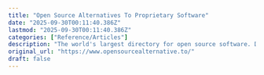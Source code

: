```yaml
---
title: "Open Source Alternatives To Proprietary Software"
date: "2025-09-30T00:11:40.386Z"
lastmod: "2025-09-30T00:11:40.386Z"
categories: ["Reference/Articles"]
description: "The world's largest directory for open source software. Discover 500+ popular open source alternatives to proprietary software products. 100% free."
original_url: "https://www.opensourcealternative.to/"
draft: false
---
```

